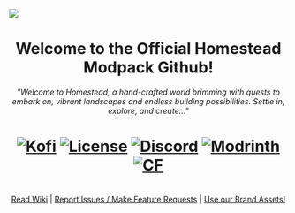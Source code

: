 ![](https://cdn.modrinth.com/data/cached_images/5b22205d972d2006c6bd3ff913524a33f8a5761e.png)
<h1 align="center">
	Welcome to the Official Homestead Modpack Github! <br>
</h1>
<p align="center">
	<i>"Welcome to Homestead, a hand-crafted world brimming with quests to embark on, vibrant landscapes and endless building possibilities. Settle in, explore, and create..."</i>
</p>
<h1 align="center">
	<a href="https://ko-fi.com/tokimi"><img src="https://shields.io/badge/kofi-Buy_a_coffee-ff5f5f?logo=ko-fi&style=for-the-badgeKofi" alt="Kofi"></a>
	<a href="https://github.com/iamtokimi/homestead/blob/main/LICENSE.md"><img src="https://img.shields.io/badge/license-ARR-cyan" alt="License"></a>
	<a href="https://discord.gg/cozycord"><img src="https://img.shields.io/discord/1314787848779726920?color=5865f2&label=Discord&style=flat" alt="Discord"></a>
	<a href="https://modrinth.com/mod/homestead"><img src="https://img.shields.io/modrinth/dt/homestead?logo=modrinth&label=&suffix=%20&style=flat&color=242629&labelColor=5ca424&logoColor=1c1c1c" alt="Modrinth"></a>
	<a href="https://www.curseforge.com/minecraft/modpacks/homestead-cozy"><img src="http://cf.way2muchnoise.eu/short_1258033.svg" alt="CF"></a>
</h1>
<br>
<div align="center">
	<a href="https://github.com/iamtokimi/homestead/wiki">Read Wiki</a> | <a href="https://github.com/iamtokimi/homestead/issues">Report Issues / Make Feature Requests</a> | <a href="https://github.com/iamtokimi/homestead/tree/main/branding">Use our Brand Assets!</a>
</div>
